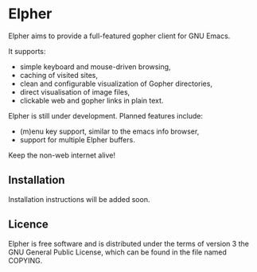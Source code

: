 # Elpher

Elpher aims to provide a full-featured gopher client for GNU Emacs.

It supports:
- simple keyboard and mouse-driven browsing,
- caching of visited sites,
- clean and configurable visualization of Gopher directories,
- direct visualisation of image files,
- clickable web and gopher links in plain text.

Elpher is still under development.  Planned features include:
- (m)enu key support, similar to the emacs info browser,
- support for multiple Elpher buffers.

Keep the non-web internet alive!

## Installation

Installation instructions will be added soon.

## Licence

Elpher is free software and is distributed under the terms of version
3 the GNU General Public License, which can be found in the file named
COPYING.
